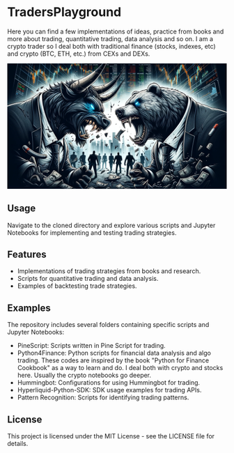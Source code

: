 # TradersPlayground
Here you can find a few implementations of ideas, practice from books and more about trading, quantitative trading, data analysis and so on.
I am a crypto trader so I deal both with traditional finance (stocks, indexes, etc) and crypto (BTC, ETH, etc.) from CEXs and DEXs.

![Image1](_images/bullvsbear.webp)

## Usage
Navigate to the cloned directory and explore various scripts and Jupyter Notebooks for implementing and testing trading strategies.

## Features
- Implementations of trading strategies from books and research.
- Scripts for quantitative trading and data analysis.
- Examples of backtesting trade strategies.

## Examples
The repository includes several folders containing specific scripts and Jupyter Notebooks:
- PineScript: Scripts written in Pine Script for trading.
- Python4Finance: Python scripts for financial data analysis and algo trading. These codes are inspired by the book "Python for Finance Cookbook" as a way to learn and do. I deal both with crypto and stocks here. Usually the crypto notebooks go deeper.
- Hummingbot: Configurations for using Hummingbot for trading.
- Hyperliquid-Python-SDK: SDK usage examples for trading APIs.
- Pattern Recognition: Scripts for identifying trading patterns.

## License
This project is licensed under the MIT License - see the LICENSE file for details.